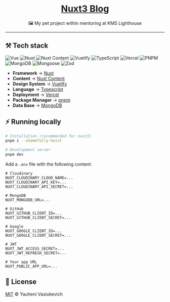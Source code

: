 <div align="center">

# [Nuxt3 Blog](https://nuxt3-blog-mu.vercel.app/)

🖼 My pet project within mentoring at KMS Lighthouse

</div>

---

## ⚒️ Tech stack
<div>
<img alt="Vue" src="https://img.shields.io/badge/VueJS-0f172a?logo=vuedotjs">
<img alt="Nuxt" src="https://img.shields.io/badge/NuxtJS-0f172a?logo=nuxtdotjs">
<img alt="Nuxt Content" src="https://img.shields.io/badge/NuxtContent-0f172a?logo=nuxtdotjs">
<img alt="Vuetify" src="https://img.shields.io/badge/Vuetify-0f172a?logo=vuetify">
<img alt="TypeScript" src="https://img.shields.io/badge/TypeScript-0f172a?logo=typescript">
<img alt="Vercel" src="https://img.shields.io/badge/Vercel-0f172a?logo=vercel">
<img alt="PNPM" src="https://img.shields.io/badge/PNPM-0f172a?logo=pnpm">
<img alt="MongoDB" src="https://img.shields.io/badge/MongoDB-0f172a?logo=mongodb">
<img alt="Mongoose" src="https://img.shields.io/badge/Mongoose-0f172a?logo=mongoosedotws">
<img alt="Zod" src="https://img.shields.io/badge/Zod-0f172a?logo=zod">
</div>

- **Framework** → [Nuxt](https://nuxtjs.org/)
- **Content** → [Nuxt Content](https://content.nuxtjs.org/)
- **Design System** → [Vuetify](https://vuetifyjs.com/)
- **Language** → [Typescript](https://www.typescriptlang.org/)
- **Deployment** → [Vercel](https://vercel.com/)
- **Package Manager** → [pnpm](https://pnpm.io/)
- **Data Base** → [MongoDB](https://www.mongodb.com/)

## ⚡ Running locally

```bash
# Installation (recommended for nuxt3)
pnpm i --shamefully-hoist

# Development server
pnpm dev
```

Add a `.env` file with the following content:

```env
# Cloudinary
NUXT_CLOUDINARY_CLOUD_NAME=...
NUXT_CLOUDINARY_API_KEY=...
NUXT_CLOUDINARY_API_SECRET=...

# MongoDB
NUXT_MONGODB_URL=...

# GitHub
NUXT_GITHUB_CLIENT_ID=...
NUXT_GITHUB_CLIENT_SECRET=...

# Google
NUXT_GOOGLE_CLIENT_ID=...
NUXT_GOOGLE_CLIENT_SECRET=...

# JWT
NUXT_JWT_ACCESS_SECRET=...
NUXT_JWT_REFRESH_SECRET=...

# Your app URL
NUXT_PUBLIC_APP_URL=...
```

## 📄 License

[MIT](./LICENSE) © Yauheni Vasiukevich
